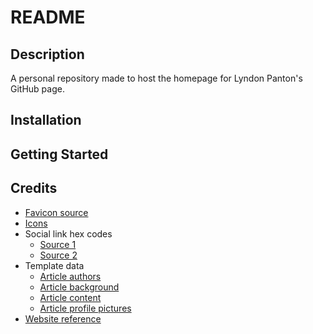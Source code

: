 # README

## Description

A personal repository made to host the homepage for Lyndon Panton's GitHub page.

## Installation

## Getting Started

## Credits

- [Favicon source](https://unsplash.com/photos/selective-focus-photography-of-hedgehog-on-ground-GXMr7BadXQo)
- [Icons](https://fontawesome.com/)
- Social link hex codes
  - [Source 1](https://usbrandcolors.com/youtube-colors/)
  - [Source 2](https://www.brandcolorcode.com/linkedin)
- Template data
  - [Article authors](https://www.sagersweb.com/projects/peoplelipsum/index.php)
  - [Article background](https://images.unsplash.com/photo-1719937206930-84afb0daf141)
  - [Article content](https://longform.org/random)
  - [Article profile pictures](https://randomuser.me/photos)
- [Website reference](https://news.sky.com/uk)

